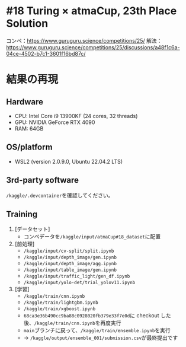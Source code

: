 # #18 Turing × atmaCup, 23th Place Solution

コンペ：https://www.guruguru.science/competitions/25/
解法：https://www.guruguru.science/competitions/25/discussions/a48f1c6a-04ce-4502-b7c1-3601f16bd87c/

# 結果の再現

## Hardware

- CPU: Intel Core i9 13900KF (24 cores, 32 threads)
- GPU: NVIDIA GeForce RTX 4090
- RAM: 64GB

## OS/platform

- WSL2 (version 2.0.9.0, Ubuntu 22.04.2 LTS)

## 3rd-party software

`/kaggle/.devcontainer`を確認してください。

## Training

1. [データセット]
   - コンペデータを`/kaggle/input/atmaCup#18_dataset`に配置
2. [前処理]
   - `/kaggle/input/cv-split/split.ipynb`
   - `/kaggle/input/depth_image/gen.ipynb`
   - `/kaggle/input/depth_image/agg.ipynb`
   - `/kaggle/input/table_image/gen.ipynb`
   - `/kaggle/input/traffic_light/gen_df.ipynb`
   - `/kaggle/input/yolo-det/trial_yolov11.ipynb`
3. [学習]
   - `/kaggle/train/cnn.ipynb`
   - `/kaggle/train/lightgbm.ipynb`
   - `/kaggle/train/xgboost.ipynb`
   - `68ca3e36b490cc9ba88c0928020fb379e33f7e0d`に checkout した後、`/kaggle/train/cnn.ipynb`を再度実行
   - `main`ブランチに戻って、`/kaggle/train/ensemble.ipynb`を実行
   - -> `/kaggle/output/ensemble_001/submission.csv`が最終提出です
